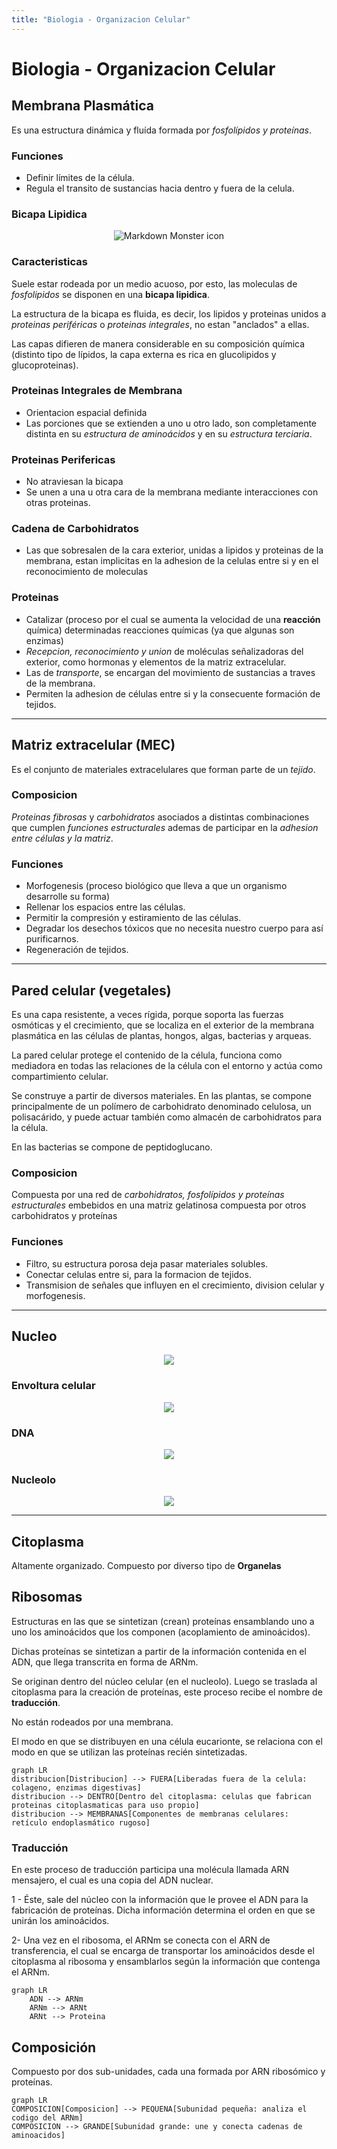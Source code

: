 ```yaml
---
title: "Biologia - Organizacion Celular"
---
```

# Biologia - Organizacion Celular

## Membrana Plasmática 
Es una estructura dinámica y fluída formada por *fosfolípidos y proteínas*. 

### Funciones
* Definir límites de la célula. 
* Regula el transito de sustancias hacia dentro y fuera de la celula.

### Bicapa Lipidica

<div style="display:flex; align-items: center;">
<img src="https://imgbbb.com/images/2019/04/27/biologia-org-celulas-1.png"
     alt="Markdown Monster icon"
     style="max-width: 50%; margin: 0 auto;" />
</div>

### Caracteristicas 
Suele estar rodeada por un medio acuoso, por esto, las moleculas de *fosfolipidos* se disponen en una **bicapa lipidica**. 

La estructura de la bicapa es fluida, es decir, los lipidos y proteinas unidos a *proteinas periféricas* o *proteinas integrales*, no estan "anclados" a ellas.

Las capas difieren de manera considerable en su composición química (distinto tipo de lípidos, la capa externa es rica en glucolipidos y glucoproteinas). 

### Proteinas Integrales de Membrana
* Orientacion espacial definida
* Las porciones que se extienden a uno u otro lado, son completamente distinta en su *estructura de aminoácidos* y en su *estructura terciaria*. 

### Proteinas Perifericas
* No atraviesan la bicapa
* Se unen a una u otra cara de la membrana mediante interacciones con otras proteinas. 

### Cadena de Carbohidratos

* Las que sobresalen de la cara exterior, unidas a lipidos y proteinas de la membrana, estan implicitas en la adhesion de la celulas entre si y en el reconocimiento de moleculas

### Proteinas
* Catalizar (proceso por el cual se aumenta la velocidad de una **reacción** química) determinadas reacciones químicas (ya que algunas son enzimas)
* *Recepcion, reconocimiento y union* de moléculas señalizadoras del exterior, como hormonas y elementos de la matriz extracelular. 
* Las de *transporte*, se encargan del movimiento de sustancias a traves de la membrana.
* Permiten la adhesion de células entre si y la consecuente formación de tejidos. 

---

## Matriz extracelular (MEC) 
Es el conjunto de materiales extracelulares que forman parte de un *tejido*.

### Composicion
*Proteinas fibrosas* y *carbohidratos* asociados a distintas combinaciones que cumplen *funciones estructurales* ademas de participar en la *adhesion entre células y la matriz*.

### Funciones
* Morfogenesis (proceso biológico que lleva a que un organismo desarrolle su forma)
* Rellenar los espacios entre las células.
* Permitir la compresión y estiramiento de las células.
* Degradar los desechos tóxicos que no necesita nuestro cuerpo para así purificarnos.
* Regeneración de tejidos.

---

## Pared celular (vegetales)
Es una capa resistente, a veces rígida, porque soporta las fuerzas osmóticas y el crecimiento, que se localiza en el exterior de la membrana plasmática en las células de plantas, hongos, algas, bacterias y arqueas. 

La pared celular protege el contenido de la célula, funciona como mediadora en todas las relaciones de la célula con el entorno y actúa como compartimiento celular. 

Se construye a partir de diversos materiales. En las plantas, se compone principalmente de un polímero de carbohidrato denominado celulosa, un polisacárido, y puede actuar también como almacén de carbohidratos para la célula. 

En las bacterias se compone de peptidoglucano.

### Composicion
Compuesta por una red de *carbohidratos, fosfolípidos y proteínas estructurales* embebidos en una matriz gelatinosa compuesta por otros carbohidratos y proteínas

### Funciones
* Filtro, su estructura porosa deja pasar materiales solubles.
* Conectar celulas entre si, para la formacion de tejidos.
* Transmision de señales que influyen en el crecimiento, division celular y morfogenesis.

--- 
## Nucleo

<div style="display:flex; align-items: center;">
<img src="/pages/biologia/org-celular/concept-map-nucleo.png"
     style="max-width: 100%; margin: 0 auto;" />
</div>

### Envoltura celular

<div style="display:flex; align-items: center;">
<img src="/pages/biologia/org-celular/concept-map-envoltura-celular.png"
     style="max-width: 100%; margin: 0 auto;" />
</div>

### DNA

<div style="display:flex; align-items: center;">
<img src="/pages/biologia/org-celular/concept-map-dna.png"
     style="max-width: 100%; margin: 0 auto;" />
</div>

### Nucleolo

<div style="display:flex; align-items: center;">
<img src="/pages/biologia/org-celular/concept-map-nucleolo.png"
     style="max-width: 100%; margin: 0 auto;" />
</div>






---

## Citoplasma
Altamente organizado. Compuesto por diverso tipo de **Organelas**

## Ribosomas
Estructuras en las que se sintetizan (crean) proteínas ensamblando uno a uno los aminoácidos que los componen (acoplamiento de aminoácidos). 

Dichas proteínas se sintetizan a partir de la información contenida en el ADN, que llega transcrita en forma de ARNm. 

Se originan dentro del núcleo celular (en el nucleolo). Luego se traslada al citoplasma para la creación de proteínas, este proceso recibe el nombre de **traducción**.

No están rodeados por una membrana.

El modo en que se distribuyen en una célula eucarionte, se relaciona con el modo en que se utilizan las proteínas recién sintetizadas.

```mermaid
graph LR
distribucion[Distribucion] --> FUERA[Liberadas fuera de la celula: colageno, enzimas digestivas]
distribucion --> DENTRO[Dentro del citoplasma: celulas que fabrican proteinas citoplasmaticas para uso propio]
distribucion --> MEMBRANAS[Componentes de membranas celulares: retículo endoplasmático rugoso]
```

### Traducción
En este proceso de traducción participa una molécula llamada ARN mensajero, el cual es una copia del ADN nuclear. 

1 - Éste, sale del núcleo con la información que le provee el ADN para la fabricación de proteínas. Dicha información determina el orden en que se unirán los aminoácidos. 

2- Una vez en el ribosoma, el ARNm se conecta con el ARN de transferencia, el cual se encarga de transportar los aminoácidos desde el citoplasma al ribosoma y ensamblarlos según la información que contenga el ARNm. 


```mermaid
graph LR
    ADN --> ARNm 
    ARNm --> ARNt
    ARNt --> Proteina
```

## Composición
Compuesto por dos sub-unidades, cada una formada por ARN ribosómico y proteínas. 
```mermaid
graph LR
COMPOSICION[Composicion] --> PEQUENA[Subunidad pequeña: analiza el codigo del ARNm]
COMPOSICION --> GRANDE[Subunidad grande: une y conecta cadenas de aminoacidos]
```

